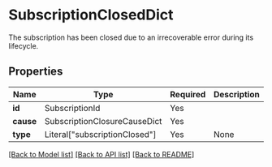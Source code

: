# SubscriptionClosedDict

The subscription has been closed due to an irrecoverable error during its lifecycle.


## Properties
| Name | Type | Required | Description |
| ------------ | ------------- | ------------- | ------------- |
**id** | SubscriptionId | Yes |  |
**cause** | SubscriptionClosureCauseDict | Yes |  |
**type** | Literal["subscriptionClosed"] | Yes | None |


[[Back to Model list]](../../../README.md#models-v2-link) [[Back to API list]](../../../README.md#documentation-for-api-endpoints) [[Back to README]](../../../README.md)
